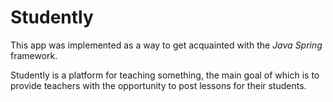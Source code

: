 # Studently

This app was implemented as a way to get acquainted with the *Java Spring* framework.

Studently is a platform for teaching something, the main goal of which is to provide teachers with the opportunity to post lessons for their students.
